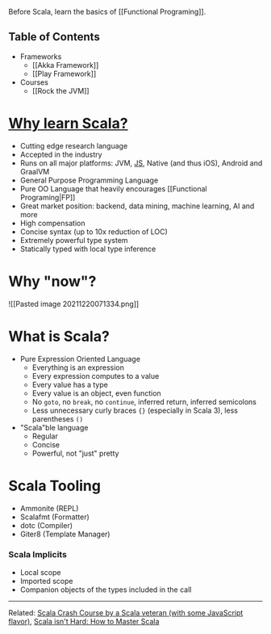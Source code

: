 Before Scala, learn the basics of [[Functional Programing]].

## Table of Contents

- Frameworks
	- [[Akka Framework]]
	- [[Play Framework]]
- Courses
	- [[Rock the JVM]]

# [Why learn Scala?](https://youtu.be/-xRfJcwhy7A?t=175)

- Cutting edge research language
- Accepted in the industry
- Runs on all major platforms: JVM, [JS](https://scala-js.org), Native (and thus iOS), Android and GraalVM
- General Purpose Programming Language
- Pure OO Language that heavily encourages [[Functional Programing|FP]]
- Great market position: backend, data mining, machine learning, AI and more
- High compensation
- Concise syntax (up to 10x reduction of LOC)
- Extremely powerful type system
- Statically typed with local type inference

# Why "now"?

![[Pasted image 20211220071334.png]]

# What is Scala?

- Pure Expression Oriented Language
	- Everything is an expression
	- Every expression computes to a value
	- Every value has a type
	- Every value is an object, even function
	- No `goto`, no `break`, no `continue`, inferred return, inferred semicolons
	- Less unnecessary curly braces `{}` (especially in Scala 3), less parentheses `()`
- "Scala"ble language
	- Regular
	- Concise
	- Powerful, not "just" pretty

# Scala Tooling

- Ammonite (REPL)
- Scalafmt (Formatter)
- dotc (Compiler)
- Giter8 (Template Manager)

### Scala Implicits

- Local scope
- Imported scope
- Companion objects of the types included in the call

---

Related: [Scala Crash Course by a Scala veteran \(with some JavaScript flavor)](https://youtu.be/-xRfJcwhy7A), [Scala isn't Hard: How to Master Scala](https://scalac.io/blog/scala-isnt-hard-how-to-master-scala-step-by-step/)